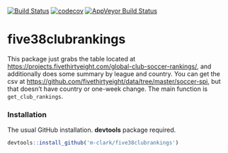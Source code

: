 [![Build
Status](https://travis-ci.org/m-clark/five38clubrankings.svg?branch=master)](https://travis-ci.org/m-clark/five38clubrankings)
[![codecov](https://codecov.io/gh/m-clark/five38clubrankings/branch/master/graph/badge.svg)](https://codecov.io/gh/m-clark/five38clubrankings)
[![AppVeyor Build
Status](https://ci.appveyor.com/api/projects/status/github/m-clark/five38clubrankings?branch=master&svg=true)](https://ci.appveyor.com/project/m-clark/five38clubrankings)

# five38clubrankings

This package just grabs the table located at
<https://projects.fivethirtyeight.com/global-club-soccer-rankings/>, and
additionally does some summary by league and country. You can get the
csv at <https://github.com/fivethirtyeight/data/tree/master/soccer-spi>,
but that doesn’t have country or one-week change. The main function is
`get_club_rankings`.

### Installation

The usual GitHub installation. **devtools** package required.

``` r
devtools::install_github('m-clark/five38clubrankings')
```
